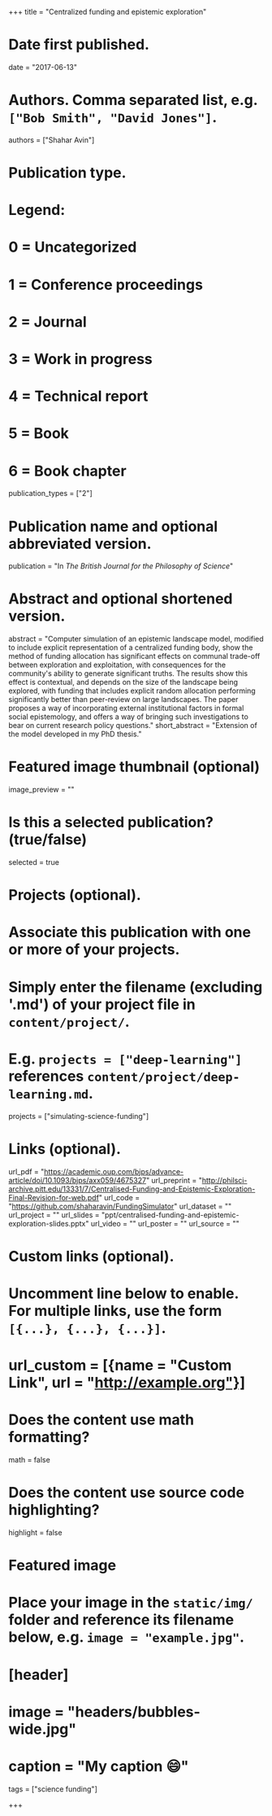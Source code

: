 +++
title = "Centralized funding and epistemic exploration"

# Date first published.
date = "2017-06-13"

# Authors. Comma separated list, e.g. `["Bob Smith", "David Jones"]`.
authors = ["Shahar Avin"]

# Publication type.
# Legend:
# 0 = Uncategorized
# 1 = Conference proceedings
# 2 = Journal
# 3 = Work in progress
# 4 = Technical report
# 5 = Book
# 6 = Book chapter
publication_types = ["2"]

# Publication name and optional abbreviated version.
publication = "In *The British Journal for the Philosophy of Science*"

# Abstract and optional shortened version.
abstract = "Computer simulation of an epistemic landscape model, modified to include explicit representation of a centralized funding body, show the method of funding allocation has significant effects on communal trade-off between exploration and exploitation, with consequences for the community's ability to generate significant truths. The results show this effect is contextual, and depends on the size of the landscape being explored, with funding that includes explicit random allocation performing significantly better than peer-review on large landscapes. The paper proposes a way of incorporating external institutional factors in  formal social epistemology, and offers a way of bringing such investigations to bear on current research policy questions."
short_abstract = "Extension of the model developed in my PhD thesis."

# Featured image thumbnail (optional)
image_preview = ""

# Is this a selected publication? (true/false)
selected = true

# Projects (optional).
#   Associate this publication with one or more of your projects.
#   Simply enter the filename (excluding '.md') of your project file in `content/project/`.
#   E.g. `projects = ["deep-learning"]` references `content/project/deep-learning.md`.
projects = ["simulating-science-funding"]

# Links (optional).
url_pdf = "https://academic.oup.com/bjps/advance-article/doi/10.1093/bjps/axx059/4675327"
url_preprint = "http://philsci-archive.pitt.edu/13331/7/Centralised-Funding-and-Epistemic-Exploration-Final-Revision-for-web.pdf"
url_code = "https://github.com/shaharavin/FundingSimulator"
url_dataset = ""
url_project = ""
url_slides = "ppt/centralised-funding-and-epistemic-exploration-slides.pptx"
url_video = ""
url_poster = ""
url_source = ""

# Custom links (optional).
#   Uncomment line below to enable. For multiple links, use the form `[{...}, {...}, {...}]`.
# url_custom = [{name = "Custom Link", url = "http://example.org"}]

# Does the content use math formatting?
math = false

# Does the content use source code highlighting?
highlight = false

# Featured image
# Place your image in the `static/img/` folder and reference its filename below, e.g. `image = "example.jpg"`.
# [header]
# image = "headers/bubbles-wide.jpg"
# caption = "My caption 😄"

tags = ["science funding"]

+++

